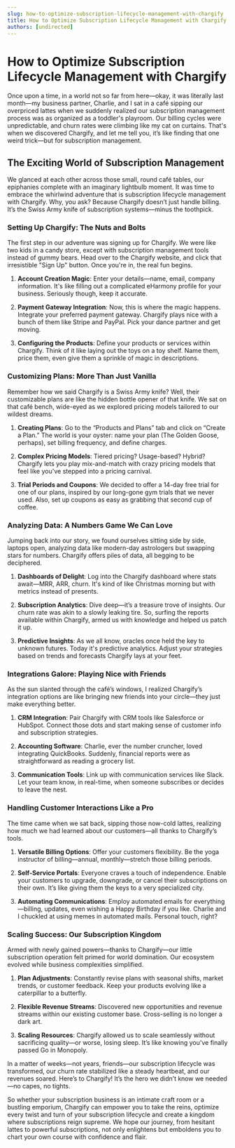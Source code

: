 ```yaml
---
slug: how-to-optimize-subscription-lifecycle-management-with-chargify
title: How to Optimize Subscription Lifecycle Management with Chargify
authors: [undirected]
---
```



# How to Optimize Subscription Lifecycle Management with Chargify

Once upon a time, in a world not so far from here—okay, it was literally last month—my business partner, Charlie, and I sat in a café sipping our overpriced lattes when we suddenly realized our subscription management process was as organized as a toddler's playroom. Our billing cycles were unpredictable, and churn rates were climbing like my cat on curtains. That's when we discovered Chargify, and let me tell you, it’s like finding that one weird trick—but for subscription management.

## The Exciting World of Subscription Management

We glanced at each other across those small, round café tables, our epiphanies complete with an imaginary lightbulb moment. It was time to embrace the whirlwind adventure that is subscription lifecycle management with Chargify. Why, you ask? Because Chargify doesn’t just handle billing. It’s the Swiss Army knife of subscription systems—minus the toothpick.

### Setting Up Chargify: The Nuts and Bolts

The first step in our adventure was signing up for Chargify. We were like two kids in a candy store, except with subscription management tools instead of gummy bears. Head over to the Chargify website, and click that irresistible "Sign Up" button. Once you're in, the real fun begins.

1. **Account Creation Magic**: Enter your details—name, email, company information. It's like filling out a complicated eHarmony profile for your business. Seriously though, keep it accurate.

2. **Payment Gateway Integration**: Now, this is where the magic happens. Integrate your preferred payment gateway. Chargify plays nice with a bunch of them like Stripe and PayPal. Pick your dance partner and get moving.

3. **Configuring the Products**: Define your products or services within Chargify. Think of it like laying out the toys on a toy shelf. Name them, price them, even give them a sprinkle of magic in descriptions.

### Customizing Plans: More Than Just Vanilla

Remember how we said Chargify is a Swiss Army knife? Well, their customizable plans are like the hidden bottle opener of that knife. We sat on that café bench, wide-eyed as we explored pricing models tailored to our wildest dreams.

1. **Creating Plans**: Go to the “Products and Plans” tab and click on “Create a Plan.” The world is your oyster: name your plan (The Golden Goose, perhaps), set billing frequency, and define charges.

2. **Complex Pricing Models**: Tiered pricing? Usage-based? Hybrid? Chargify lets you play mix-and-match with crazy pricing models that feel like you've stepped into a pricing carnival.

3. **Trial Periods and Coupons**: We decided to offer a 14-day free trial for one of our plans, inspired by our long-gone gym trials that we never used. Also, set up coupons as easy as grabbing that second cup of coffee.

### Analyzing Data: A Numbers Game We Can Love

Jumping back into our story, we found ourselves sitting side by side, laptops open, analyzing data like modern-day astrologers but swapping stars for numbers. Chargify offers piles of data, all begging to be deciphered.

1. **Dashboards of Delight**: Log into the Chargify dashboard where stats await—MRR, ARR, churn. It's kind of like Christmas morning but with metrics instead of presents.

2. **Subscription Analytics**: Dive deep—it’s a treasure trove of insights. Our churn rate was akin to a slowly leaking tire. So, surfing the reports available within Chargify, armed us with knowledge and helped us patch it up.

3. **Predictive Insights**: As we all know, oracles once held the key to unknown futures. Today it's predictive analytics. Adjust your strategies based on trends and forecasts Chargify lays at your feet.

### Integrations Galore: Playing Nice with Friends

As the sun slanted through the café’s windows, I realized Chargify’s integration options are like bringing new friends into your circle—they just make everything better.

1. **CRM Integration**: Pair Chargify with CRM tools like Salesforce or HubSpot. Connect those dots and start making sense of customer info and subscription strategies.

2. **Accounting Software**: Charlie, ever the number cruncher, loved integrating QuickBooks. Suddenly, financial reports were as straightforward as reading a grocery list.

3. **Communication Tools**: Link up with communication services like Slack. Let your team know, in real-time, when someone subscribes or decides to leave the nest.

### Handling Customer Interactions Like a Pro

The time came when we sat back, sipping those now-cold lattes, realizing how much we had learned about our customers—all thanks to Chargify’s tools.

1. **Versatile Billing Options**: Offer your customers flexibility. Be the yoga instructor of billing—annual, monthly—stretch those billing periods.

2. **Self-Service Portals**: Everyone craves a touch of independence. Enable your customers to upgrade, downgrade, or cancel their subscriptions on their own. It’s like giving them the keys to a very specialized city.

3. **Automating Communications**: Employ automated emails for everything—billing, updates, even wishing a Happy Birthday if you like. Charlie and I chuckled at using memes in automated mails. Personal touch, right?

### Scaling Success: Our Subscription Kingdom

Armed with newly gained powers—thanks to Chargify—our little subscription operation felt primed for world domination. Our ecosystem evolved while business complexities simplified.

1. **Plan Adjustments**: Constantly revise plans with seasonal shifts, market trends, or customer feedback. Keep your products evolving like a caterpillar to a butterfly.

2. **Flexible Revenue Streams**: Discovered new opportunities and revenue streams within our existing customer base. Cross-selling is no longer a dark art.

3. **Scaling Resources**: Chargify allowed us to scale seamlessly without sacrificing quality—or worse, losing sleep. It’s like knowing you've finally passed Go in Monopoly.

In a matter of weeks—not years, friends—our subscription lifecycle was transformed, our churn rate stabilized like a steady heartbeat, and our revenues soared. Here’s to Chargify! It’s the hero we didn’t know we needed—no capes, no tights.

So whether your subscription business is an intimate craft room or a bustling emporium, Chargify can empower you to take the reins, optimize every twist and turn of your subscription lifecycle and create a kingdom where subscriptions reign supreme. We hope our journey, from hesitant lattes to powerful subscriptions, not only enlightens but emboldens you to chart your own course with confidence and flair.